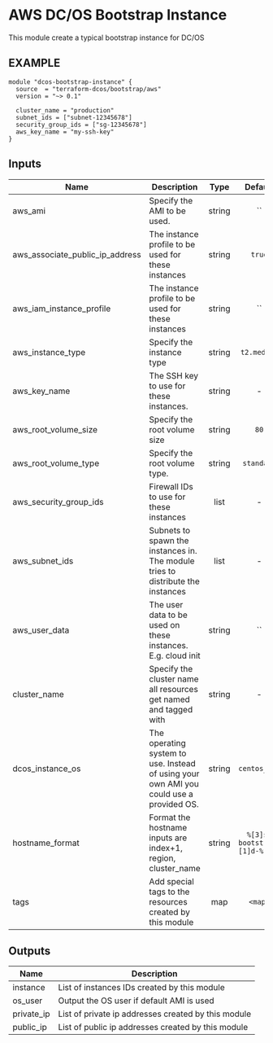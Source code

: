 AWS DC/OS Bootstrap Instance
============
This module create a typical bootstrap instance for DC/OS


EXAMPLE
-------

```hcl
module "dcos-bootstrap-instance" {
  source  = "terraform-dcos/bootstrap/aws"
  version = "~> 0.1"

  cluster_name = "production"
  subnet_ids = ["subnet-12345678"]
  security_group_ids = ["sg-12345678"]
  aws_key_name = "my-ssh-key"
}
```


## Inputs

| Name | Description | Type | Default | Required |
|------|-------------|:----:|:-----:|:-----:|
| aws_ami | Specify the AMI to be used. | string | `` | no |
| aws_associate_public_ip_address | The instance profile to be used for these instances | string | `true` | no |
| aws_iam_instance_profile | The instance profile to be used for these instances | string | `` | no |
| aws_instance_type | Specify the instance type | string | `t2.medium` | no |
| aws_key_name | The SSH key to use for these instances. | string | - | yes |
| aws_root_volume_size | Specify the root volume size | string | `80` | no |
| aws_root_volume_type | Specify the root volume type. | string | `standard` | no |
| aws_security_group_ids | Firewall IDs to use for these instances | list | - | yes |
| aws_subnet_ids | Subnets to spawn the instances in. The module tries to distribute the instances | list | - | yes |
| aws_user_data | The user data to be used on these instances. E.g. cloud init | string | `` | no |
| cluster_name | Specify the cluster name all resources get named and tagged with | string | - | yes |
| dcos_instance_os | The operating system to use. Instead of using your own AMI you could use a provided OS. | string | `centos_7.4` | no |
| hostname_format | Format the hostname inputs are index+1, region, cluster_name | string | `%[3]s-bootstrap%[1]d-%[2]s` | no |
| tags | Add special tags to the resources created by this module | map | `<map>` | no |

## Outputs

| Name | Description |
|------|-------------|
| instance | List of instances IDs created by this module |
| os_user | Output the OS user if default AMI is used |
| private_ip | List of private ip addresses created by this module |
| public_ip | List of public ip addresses created by this module |


